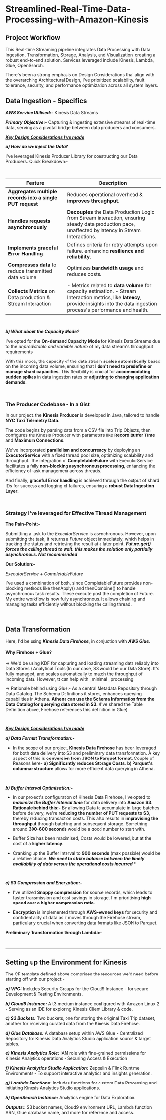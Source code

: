 # Streamlined-Real-Time-Data-Processing-with-Amazon-Kinesis

## Project Workflow 
This Real-time Streaming pipeline integrates Data Processing with Data Ingestion, Transformation, Storage, Analysis, and Visualization, creating a robust end-to-end solution. Services leveraged include  Kinesis, Lambda, Glue, OpenSearch.

There's been a strong emphasis on Design Considerations that align with the overarching Architectural Design, I've prioritized scalability, fault tolerance, security, and performance optimization across all system layers.

## Data Ingestion - Specifics

_**AWS Service Utilised:-**_ 
Kinesis Data Streams

_**Primary Objective:-**_
Capturing & ingesting extensive streams of real-time data, serving as a pivotal bridge between data producers and consumers.


<rarr> <ins>**_Key Design Considerations I've made_**</ins> 

_**a) How do we inject the Data?**_ 

  I've leveraged Kinesis Producer Library for constructing our Data Producers. 
  Quick Breakdown:-
  
  </br>
  

| **Feature** | **Description** |
|-------------|-----------------|
| **Aggregates multiple records into a single PUT request** | Reduces operational overhead & **improves throughput**. |
| **Handles requests asynchronously** | **Decouples** the Data Production Logic from Stream Interaction, ensuring steady data production pace, unaffected by latency in Stream Interactions. |
| **Implements graceful Error Handling** | Defines criteria for retry attempts upon failure, enhancing **resilience and reliability**. |
| **Compresses data** to reduce transmitted data volume | Optimizes **bandwidth usage** and reduces costs. |
| **Collects Metrics** on Data production & Stream Interaction | - Metrics related to **data volume** for capacity estimation. - Stream Interaction metrics, like **latency**, provide insights into the data ingestion process's performance and health. |
 
  </br>

_**b) What about the Capacity Mode?**_

I've opted for the **On-demand Capacity Mode** for Kinesis Data Streams due to the _unpredictable and variable nature_ of my data stream's throughput requirements. 

With this mode, the capacity of the data stream **scales automatically** based on the incoming data volume, ensuring that I **don't need to predefine or manage shard capacities**. This flexibility is crucial for **accommodating sudden spikes** in data ingestion rates or **adjusting to changing application demands**.

  </br>

### The Producer Codebase - In a Gist
In our project, the **Kinesis Producer** is developed in Java, tailored to handle **NYC Taxi Telemetry Data**. 

The code begins by parsing data from a CSV file into Trip Objects, then configures the Kinesis Producer with parameters like **Record Buffer Time** and **Maximum Connections**.

We've incorporated **parallelism and concurrency** by deploying an **ExecutorService** with a fixed thread pool size, optimizing scalability and throughput. The integration of **CompletableFuture** with ExecutorService facilitates a fully **non-blocking asynchronous processing**, enhancing the efficiency of task management across threads.

And finally, **graceful Error handling** is achieved through the output of shard IDs for success and logging of failures, ensuring a **robust Data Ingestion Layer**.

</br>

### Strategy I've leveraged for Effective Thread Management

**The Pain-Point:-** 

Submitting a task to the _ExecutorService_ is asynchronous. However, upon submitting the task, it returns a _Future_ object immediately, which helps in tracking the status and retrieving the result at a later point.
_**Future.get() forces the calling thread to wait. this makes the solution only partially asynchronous. Not recommended**_

**Our Solution:-**

_ExecutorService_ + _CompletableFuture_

I've used a combination of both, since CompletableFuture provides non-blocking methods like thenApply() and thenCombine() to handle asynchronous task results. These execute post the completion of Future. My entire workflow is now fully asynchronous. It allows chaining and managing tasks efficiently without blocking the calling thread.

</br>

## Data Transformation
Here, I'd be using _**Kinesis Data Firehose**_, in conjuction with _**AWS Glue**_.

#### Why Firehose + Glue? 

&#8594; We'd be using KDF for capturing and loading streaming data reliably into Data Stores / Analytical Tools (In our case, S3 would be our Data Store).
It's fully managed, and scales automatically to match the throughput of incoming data. However, tt can help with _minimal _processing

&#8594; Rationale behind using Glue:- As a central Metadata Repository through Data Catalog. The Schema Definitions it stores, enhances querying capabilities in Athena. **Athena can use the Schema Information from the Data Catalog for querying data stored in S3.**
(I've shared the Table Definition above, Firehose references this definition in Glue)

</br>

<ins>**_Key Design Considerations I've made_**</ins> 

**_a) Data Format Transformation:-_** 

- In the scope of our project, **Kinesis Data Firehose** has been leveraged for both data delivery into S3 and preliminary data transformation. A key aspect of this is **conversion from JSON to Parquet format**. Couple of Reasons here- **a) Significantly reduces Storage Costs**. **b) Parquet's columnar structure** allows for more efficient data querying in Athena.
 
  </br>
  
**_b) Buffer Interval Optimisation:-_**

- In our project's configuration of Kinesis Data Firehose, I've opted to **_maximize the Buffer Interval time_** for data delivery into **Amazon S3**. 
**Rationale behind this:-** By allowing Data to accumulate in large batches before delivery, we're **reducing the number of PUT requests to S3**, thereby reducing transaction costs. This also results in **improvising the throughput** through batching and subsequent storage. Something around **300-600 seconds** would be a good number to start with.

- Buffer Size has been maximised, Costs would be lowered, but at the cost of a **higher latency**. 

- Cranking up the Buffer Interval to **900 seconds** (max possible) would be a relative choice. ***We need to strike balance between the **timely availability of data versus the operational costs** incurred.****
 
  </br>
  
**_c) S3 Compression and Encryption:-_**

- I've utilized **Snappy compression** for source records, which leads to faster transmission and cost savings in storage. I'm prioritising **high speed over a higher compression ratio**.
 
- **Encryption** is implemented through **AWS-owned keys** for security and confidentiality of data as it moves through the Firehose stream, particularly crucial when converting data formats like JSON to Parquet.

**Preliminary Transformation through Lambda:-**


















</br>



---


## Setting up the Environment for Kinesis

The CF template defined above comprises the resources we'd need before starting off with our project:-

**_a) VPC:_**
Includes Security Groups for the Cloud9 Instance - for secure Development & Testing Environments.

**_b) Cloud9 Instance:_**
A t3.medium instance configured with Amazon Linux 2 - Serving as an IDE for exploring Kinesis Client Library & code.

**_c) S3 Buckets:_**
Two buckets, one for storing the original Taxi Trip dataset,  another for receiving curated data from the Kinesis Data Firehose.

**_d) Glue Database:_**
A database setup within AWS Glue - Centralized Repository for Kinesis Data Analytics Studio application source & target tables.

**_e) Kinesis Analytics Role:_** 
IAM role with fine-grained permissions for Kinesis Analytics operations - Securing Access & Execution

**_f) Kinesis Analytics Studio Application:_** 
Zeppelin & Flink Runtime Environments - To support interactive analytics and insights generation.

**_g) Lambda Functions:_** 
Includes functions for custom Data Processing and initiating Kinesis Analytics Studio applications.

**_h) OpenSearch Instance:_**
 Analytics engine for Data Exploration.

**_Outputs:_**:
S3 bucket names, Cloud9 environment URL, Lambda function ARN, Glue database name, and more for reference and access.






    

